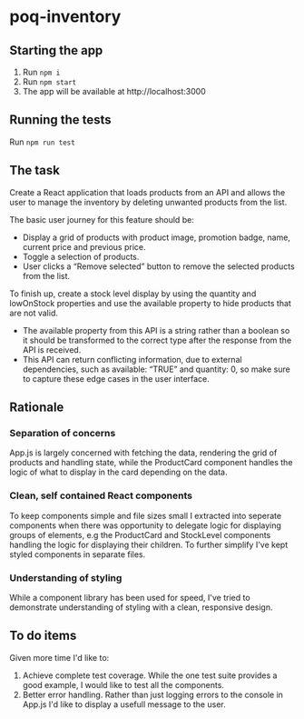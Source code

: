 # poq-inventory

## Starting the app

1. Run `npm i`
2. Run `npm start`
3. The app will be available at http://localhost:3000

## Running the tests

Run `npm run test`
## The task

Create a React application that loads products from an API and allows the user to manage the inventory by deleting unwanted products from the list. 

The basic user journey for this feature should be: 

- Display a grid of products with product image, promotion badge, name, current price and previous price.
- Toggle a selection of products. 
- User clicks a “Remove selected” button to remove the selected products from the list.

To finish up, create a stock level display by using the quantity and lowOnStock properties and use the available property to hide products that are not valid. 

- The available property from this API is a string rather than a boolean so it should be transformed to the correct type after the response from the API is received. 
- This API can return conflicting information, due to external dependencies, such as available: “TRUE” and quantity: 0, so make sure to capture these edge cases in the user interface. 

## Rationale

### Separation of concerns
App.js is largely concerned with fetching the data, rendering the grid of products and handling state, while the ProductCard component handles the logic of what to display in the card depending on the data.

### Clean, self contained React components
To keep components simple and file sizes small I extracted into seperate components when there was opportunity to delegate logic for displaying groups of elements, e.g the ProductCard and StockLevel components handling the logic for displaying their children. To further simplify I've kept styled components in separate files.

### Understanding of styling
While a component library has been used for speed, I've tried to demonstrate understanding of styling with a clean, responsive design.
## To do items
Given more time I'd like to:

1. Achieve complete test coverage. While the one test suite provides a good example, I would like to test all the components.
2. Better error handling. Rather than just logging errors to the console in App.js I'd like to display a usefull message to the user.